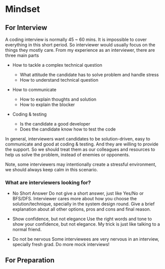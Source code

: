# Mindset

## For Interview

A coding interview is normally 45 ~ 60 mins. It is impossible to cover everything in this short period. So interviewer would usually focus on the things they mostly care. From my experience as an interviewer, there are three main parts

- How to tackle a complex technical question
  - What attitude the candidate has to solve problem and handle stress
  - How to understand technical question

- How to communicate
  - How to explain thoughts and solution
  - How to explain the blocker

- Coding & testing
  - Is the candidate a good developer
  - Does the candidate know how to test the code

In general, interviewers want candidates to be solution-driven, easy to communicate and good at coding & testing. And they are willing to provide the support. So we should treat them as our colleagues and resources to help us solve the problem, instead of enemies or opponents.

Note, some interviewers may intentionally create a stressful environment, we should always keep calm in this scenario.

### What are interviewers looking for?

- No Short Answer
Do not give a short answer, just like Yes/No or BFS/DFS. Interviewer cares more about how you choose the solution/technique, specially in the system design round. Give a brief explanation about all other options, pros and cons and final reason.

- Show confidence, but not elegance
Use the right words and tone to show your confidence, but not elegance. My trick is just like talking to a normal friend.

- Do not be nervous
Some interviewees are very nervous in an interview, specially fresh grad. Do more mock interviews!



## For Preparation

